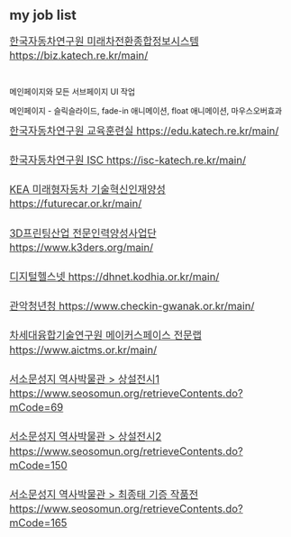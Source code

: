 <h2 style="color:#333; font-weight:bold; font-size:24px;">my job list</h2>
<a href="https://biz.katech.re.kr/main/" target="_blank" style="display:block;margin-bottom:10px;font-size:18px;line-height:1.4;color:#333;">한국자동차연구원 미래차전환종합정보시스템 https://biz.katech.re.kr/main/</a><br /> 
<p>메인페이지와 모든 서브페이지 UI 작업</p>
<p>메인페이지 - 슬릭슬라이드, fade-in 애니메이션, float 애니메이션, 마우스오버효과</p>
<a href="https://edu.katech.re.kr/main/" target="_blank" style="display:block;margin-bottom:10px;font-size:18px;line-height:1.4;color:#333;">한국자동차연구원 교육훈련실 https://edu.katech.re.kr/main/</a><br /> 
<a href="https://isc-katech.re.kr/main/" target="_blank" style="display:block;margin-bottom:10px;font-size:18px;line-height:1.4;color:#333;">한국자동차연구원 ISC https://isc-katech.re.kr/main/</a><br /> 
<a href="https://futurecar.or.kr/main/" target="_blank" style="display:block;margin-bottom:10px;font-size:18px;line-height:1.4;color:#333;">KEA 미래형자동차 기술혁신인재양성 https://futurecar.or.kr/main/</a><br /> 
<a href="https://www.k3ders.org/main/" target="_blank" style="display:block;margin-bottom:10px;font-size:18px;line-height:1.4;color:#333;">3D프린팅산업 전문인력양성사업단 https://www.k3ders.org/main/</a><br /> 
<a href="https://dhnet.kodhia.or.kr/main/" target="_blank" style="display:block;margin-bottom:10px;font-size:18px;line-height:1.4;color:#333;">디지털헬스넷 https://dhnet.kodhia.or.kr/main/</a><br /> 
<a href="https://www.checkin-gwanak.or.kr/main/" target="_blank" style="display:block;margin-bottom:10px;font-size:18px;line-height:1.4;color:#333;">관악청년청 https://www.checkin-gwanak.or.kr/main/</a> <br /> 
<a href="https://www.aictms.or.kr/main/" target="_blank" style="display:block;margin-bottom:10px;font-size:18px;line-height:1.4;color:#333;">차세대융합기술연구원 메이커스페이스 전문랩 https://www.aictms.or.kr/main/</a><br /> 
<a href="https://www.seosomun.org/retrieveContents.do?mCode=69" target="_blank" style="display:block;margin-bottom:10px;font-size:18px;line-height:1.4;color:#333;">서소문성지 역사박물관 > 상설전시1 https://www.seosomun.org/retrieveContents.do?mCode=69</a><br /> 
<a href="https://www.seosomun.org/retrieveContents.do?mCode=150" target="_blank" style="display:block;margin-bottom:10px;font-size:18px;line-height:1.4;color:#333;">서소문성지 역사박물관 > 상설전시2 https://www.seosomun.org/retrieveContents.do?mCode=150</a><br /> 
<a href="https://www.seosomun.org/retrieveContents.do?mCode=165" target="_blank" style="display:block;margin-bottom:10px;font-size:18px;line-height:1.4;color:#333;">서소문성지 역사박물관 > 최종태 기증 작품전 https://www.seosomun.org/retrieveContents.do?mCode=165</a>
